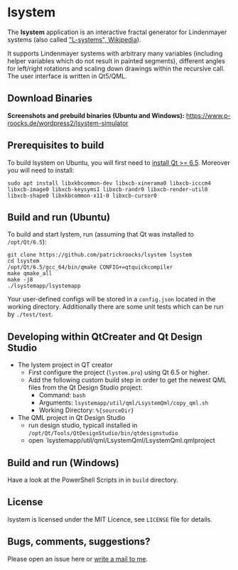 # lsystem

The **lsystem** application is an interactive fractal generator for Lindenmayer systems (also called ["L-systems", Wikipedia](https://en.wikipedia.org/wiki/L-system)). 

It supports Lindenmayer systems with arbitrary many variables (including helper variables which do not result in painted segments), different angles for left/right rotations and scaling down drawings within the recursive call. The user interface is written in Qt5/QML.

## Download Binaries

**Screenshots and prebuild binaries (Ubuntu and Windows):** https://www.p-roocks.de/wordpress2/lsystem-simulator

## Prerequisites to build

To build lsystem on Ubuntu, you will first need to [install Qt >= 6.5](https://www.qt.io/download-open-source). Moreover you will need to install:

	sudo apt install libxkbcommon-dev libxcb-xinerama0 libxcb-icccm4 libxcb-image0 libxcb-keysyms1 libxcb-randr0 libxcb-render-util0 libxcb-shape0 libxkbcommon-x11-0 libxcb-cursor0

## Build and run (Ubuntu)

 To build and start lystem, run (assuming that Qt was installed to `/opt/Qt/6.5`):

    git clone https://github.com/patrickroocks/lsystem lsystem
    cd lsystem
	/opt/Qt/6.5/gcc_64/bin/qmake CONFIG+=qtquickcompiler
    make qmake_all
    make -j8
    ./lsystemapp/lsystemapp

Your user-defined configs will be stored in a `config.json` located in the working directory. Additionally there are some unit tests which can be run by `./test/test`.

## Developing within QtCreater and Qt Design Studio

* The lystem project in QT creator
	- First configure the project (`lystem.pro`) using Qt 6.5 or higher.
	- Add the following custom build step in order to get the newest QML files from the Qt Design Studio project:
		- Command: `bash`
		- Arguments: `lsystemapp/util/qml/LsystemQml/copy_qml.sh`
		- Working Directory: `%{sourceDir}`
* The QML project in Qt Design Studio
	- run design studio, typicall installed in `/opt/Qt/Tools/QtDesignStudio/bin/qtdesignstudio`
	- open `lsystemapp/util/qml/LsystemQml/LsystemQml.qmlproject

## Build and run (Windows)

Have a look at the PowerShell Scripts in in `build` directory.

## License

lsystem is licensed under the MIT Licence, see `LICENSE` file for details.

## Bugs, comments, suggestions?

Please open an issue here or [write a mail to me](mailto:mail@p-roocks.de).

